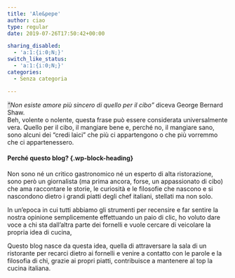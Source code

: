 ```yaml
---
title: 'Ale&pepe'
author: ciao
type: regular
date: 2019-07-26T17:50:42+00:00

sharing_disabled:
  - 'a:1:{i:0;N;}'
switch_like_status:
  - 'a:1:{i:0;N;}'
categories:
  - Senza categoria

---
```

<span style="background-color:rgba(106,108,110,0.2);"><i>&#8220;</i></span>_Non esiste amore più sincero di quello per il cibo&#8221;_ diceva George Bernard Shaw.  
Beh, volente o nolente, questa frase può essere considerata universalmente vera. Quello per il cibo, il mangiare bene e, perché no, il mangiare sano, sono alcuni dei &#8220;credi laici&#8221; che più ci appartengono o che più vorremmo che ci appartenessero.

#### Perché questo blog? {.wp-block-heading}

Non sono né un critico gastronomico né un esperto di alta ristorazione, sono però un giornalista (ma prima ancora, forse, un appassionato di cibo) che ama raccontare le storie, le curiosità e le filosofie che nascono e si nascondono dietro i grandi piatti degli chef italiani, stellati ma non solo. 

In un&#8217;epoca in cui tutti abbiamo gli strumenti per recensire e far sentire la nostra opinione semplicemente effettuando un paio di clic, ho voluto dare voce a chi sta dall&#8217;altra parte dei fornelli e vuole cercare di veicolare la propria idea di cucina,

Questo blog nasce da questa idea, quella di attraversare la sala di un ristorante per recarci dietro ai fornelli e venire a contatto con le parole e la filosofia di chi, grazie ai propri piatti, contribuisce a mantenere al top la cucina italiana.